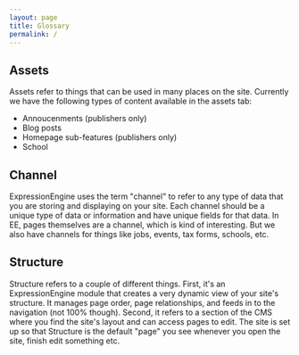 ```yaml
---
layout: page
title: Glossary
permalink: /
---
```


## Assets

Assets refer to things that can be used in many places on the site. Currently we have the following types of content available in the assets tab:

- Annoucenments (publishers only)
- Blog posts
- Homepage sub-features (publishers only)
- School

## Channel

ExpressionEngine uses the term "channel" to refer to any type of data that you are storing and displaying on your site. Each channel should be a unique type of data or information and have unique fields for that data. In EE, pages themselves are a channel, which is kind of interesting. But we also have channels for things like jobs, events, tax forms, schools, etc.

## Structure

Structure refers to a couple of different things. First, it's an ExpressionEngine module that creates a very dynamic view of your site's structure. It manages page order, page relationships, and feeds in to the navigation (not 100% though). Second, it refers to a section of the CMS where you find the site's layout and can access pages to edit. The site is set up so that Structure is the default "page" you see whenever you open the site, finish edit something etc.